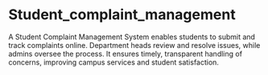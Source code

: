 # Student_complaint_management
A Student Complaint Management System enables students to submit and track complaints online. Department heads review and resolve issues, while admins oversee the process. It ensures timely, transparent handling of concerns, improving campus services and student satisfaction.
